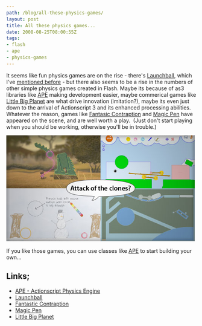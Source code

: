 ```yaml
---
path: /blog/all-these-physics-games/
layout: post
title: All these physics games...
date: 2008-08-25T08:00:55Z
tags:
- flash
- ape
- physics-games
---
```


It seems like fun physics games are on the rise - there's [Launchball](http://www.sciencemuseum.org.uk/launchpad/launchball/), which I've [mentioned before](http://www.psyked.co.uk/adobe/flash/launchball-an-awesome-flash-game.htm) \- but there also seems to be a rise in the numbers of other simple physics games created in Flash. Maybe its because of as3 libraries like [APE](http://www.cove.org/ape/index.htm) making development easier, maybe commerical games like [Little Big Planet](http://www.littlebigplanet.com/en_GB/) are what drive innovation (imitation?), maybe its even just down to the arrival of Actionscript 3 and its enhanced processing abilities. Whatever the reason, games like [Fantasic Contraption](http://fantasticcontraption.com/) and [Magic Pen](http://www.miniclip.com/games/magic-pen/en/) have appeared on the scene, and are well worth a play.  (Just don't start playing when you should be working, otherwise you'll be in trouble.)

![](attackoftheclones.jpg)

If you like those games, you can use classes like [APE](http://www.cove.org/ape/index.htm) to start building your own...

## Links;

*   [APE - Actionscript Physics Engine](http://www.cove.org/ape/index.htm)
*   [Launchball](http://www.psyked.co.uk/adobe/flash/launchball-an-awesome-flash-game.htm)
*   [Fantastic Contraption](http://fantasticcontraption.com/)
*   [Magic Pen](http://www.miniclip.com/games/magic-pen/en/)
*   [Little Big Planet](http://www.littlebigplanet.com/en_GB/)